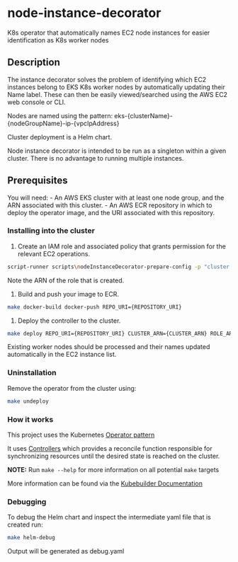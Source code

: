 # node-instance-decorator
K8s operator that automatically names EC2 node instances for easier identification as K8s worker nodes

## Description
The instance decorator solves the problem of identifying which EC2 instances belong to EKS K8s worker nodes by automatically updating their Name label. These can then be easily viewed/searched using the AWS EC2 web console or CLI.

Nodes are named using the pattern:
    eks-{clusterName}-{nodeGroupName}-ip-{vpcIpAddress}

Cluster deployment is a Helm chart.

Node instance decorator is intended to be run as a singleton within a given cluster. There is no advantage to running multiple instances.

## Prerequisites
You will need:
    - An AWS EKS cluster with at least one node group, and the ARN associated with this cluster.
    - An AWS ECR repository in which to deploy the operator image, and the URI associated with this repository. 

### Installing into the cluster

1. Create an IAM role and associated policy that grants permission for the relevant EC2 operations.
   
```sh
script-runner scripts\nodeInstanceDecorator-prepare-config -p "cluster.arn:{CLUSTER_ARN}"
```

Note the ARN of the role that is created.


1. Build and push your image to ECR.
	
```sh
make docker-build docker-push REPO_URI={REPOSITORY_URI}
```
	
1. Deploy the controller to the cluster.

```sh
make deploy REPO_URI={REPOSITORY_URI} CLUSTER_ARN={CLUSTER_ARN} ROLE_ARN={ROLE_ARN}
```

Existing worker nodes should be processed and their names updated automatically in the EC2 instance list.


### Uninstallation
Remove the operator from the cluster using:

```sh
make undeploy
```

### How it works
This project uses the Kubernetes [Operator pattern](https://kubernetes.io/docs/concepts/extend-kubernetes/operator/)

It uses [Controllers](https://kubernetes.io/docs/concepts/architecture/controller/) 
which provides a reconcile function responsible for synchronizing resources until the desired state is reached on the cluster.

**NOTE:** Run `make --help` for more information on all potential `make` targets

More information can be found via the [Kubebuilder Documentation](https://book.kubebuilder.io/introduction.html)


### Debugging 
To debug the Helm chart and inspect the intermediate yaml file that is created run:

```sh
make helm-debug
```

Output will be generated as debug.yaml

